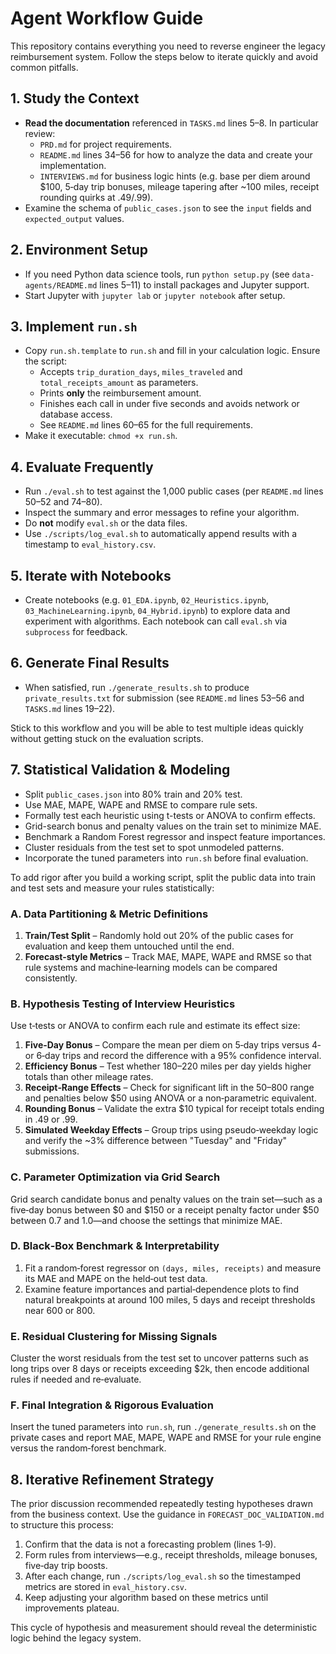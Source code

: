 # Agent Workflow Guide

This repository contains everything you need to reverse engineer the legacy reimbursement system. Follow the steps below to iterate quickly and avoid common pitfalls.

## 1. Study the Context
- **Read the documentation** referenced in `TASKS.md` lines 5–8. In particular review:
  - `PRD.md` for project requirements.
  - `README.md` lines 34–56 for how to analyze the data and create your implementation.
  - `INTERVIEWS.md` for business logic hints (e.g. base per diem around $100, 5‑day trip bonuses, mileage tapering after ~100 miles, receipt rounding quirks at .49/.99).
- Examine the schema of `public_cases.json` to see the `input` fields and `expected_output` values.

## 2. Environment Setup
- If you need Python data science tools, run `python setup.py` (see `data-agents/README.md` lines 5–11) to install packages and Jupyter support.
- Start Jupyter with `jupyter lab` or `jupyter notebook` after setup.

## 3. Implement `run.sh`
- Copy `run.sh.template` to `run.sh` and fill in your calculation logic. Ensure the script:
  - Accepts `trip_duration_days`, `miles_traveled` and `total_receipts_amount` as parameters.
  - Prints **only** the reimbursement amount.
  - Finishes each call in under five seconds and avoids network or database access.
  - See `README.md` lines 60–65 for the full requirements.
- Make it executable: `chmod +x run.sh`.

## 4. Evaluate Frequently
- Run `./eval.sh` to test against the 1,000 public cases (per `README.md` lines 50–52 and 74–80).
- Inspect the summary and error messages to refine your algorithm.
- Do **not** modify `eval.sh` or the data files.
- Use `./scripts/log_eval.sh` to automatically append results with a timestamp to `eval_history.csv`.

## 5. Iterate with Notebooks
- Create notebooks (e.g. `01_EDA.ipynb`, `02_Heuristics.ipynb`, `03_MachineLearning.ipynb`, `04_Hybrid.ipynb`) to explore data and experiment with algorithms. Each notebook can call `eval.sh` via `subprocess` for feedback.

## 6. Generate Final Results
- When satisfied, run `./generate_results.sh` to produce `private_results.txt` for submission (see `README.md` lines 53–56 and `TASKS.md` lines 19–22).

Stick to this workflow and you will be able to test multiple ideas quickly without getting stuck on the evaluation scripts.

## 7. Statistical Validation & Modeling
- Split `public_cases.json` into 80% train and 20% test.
- Use MAE, MAPE, WAPE and RMSE to compare rule sets.
- Formally test each heuristic using t-tests or ANOVA to confirm effects.
- Grid-search bonus and penalty values on the train set to minimize MAE.
- Benchmark a Random Forest regressor and inspect feature importances.
- Cluster residuals from the test set to spot unmodeled patterns.
- Incorporate the tuned parameters into `run.sh` before final evaluation.

To add rigor after you build a working script, split the public data into
train and test sets and measure your rules statistically:

### A. Data Partitioning & Metric Definitions
1. **Train/Test Split** – Randomly hold out 20% of the public cases for
   evaluation and keep them untouched until the end.
2. **Forecast-style Metrics** – Track MAE, MAPE, WAPE and RMSE so that rule
   systems and machine‑learning models can be compared consistently.

### B. Hypothesis Testing of Interview Heuristics
Use t‑tests or ANOVA to confirm each rule and estimate its effect size:
1. **Five‑Day Bonus** – Compare the mean per diem on 5‑day trips versus 4‑ or
   6‑day trips and record the difference with a 95% confidence interval.
2. **Efficiency Bonus** – Test whether 180–220 miles per day yields higher
   totals than other mileage rates.
3. **Receipt‑Range Effects** – Check for significant lift in the 50–800 range
   and penalties below $50 using ANOVA or a non‑parametric equivalent.
4. **Rounding Bonus** – Validate the extra $10 typical for receipt totals
   ending in .49 or .99.
5. **Simulated Weekday Effects** – Group trips using pseudo‑weekday logic and
   verify the ~3% difference between "Tuesday" and "Friday" submissions.

### C. Parameter Optimization via Grid Search
Grid search candidate bonus and penalty values on the train set—such as a
five‑day bonus between $0 and $150 or a receipt penalty factor under $50
between 0.7 and 1.0—and choose the settings that minimize MAE.

### D. Black‑Box Benchmark & Interpretability
1. Fit a random‑forest regressor on `(days, miles, receipts)` and measure its
   MAE and MAPE on the held‑out test data.
2. Examine feature importances and partial‑dependence plots to find natural
   breakpoints at around 100 miles, 5 days and receipt thresholds near 600 or
   800.

### E. Residual Clustering for Missing Signals
Cluster the worst residuals from the test set to uncover patterns such as
long trips over 8 days or receipts exceeding $2k, then encode additional
rules if needed and re‑evaluate.

### F. Final Integration & Rigorous Evaluation
Insert the tuned parameters into `run.sh`, run `./generate_results.sh` on the
private cases and report MAE, MAPE, WAPE and RMSE for your rule engine versus
the random‑forest benchmark.

## 8. Iterative Refinement Strategy
The prior discussion recommended repeatedly testing hypotheses drawn from the business context. Use the guidance in `FORECAST_DOC_VALIDATION.md` to structure this process:
1. Confirm that the data is not a forecasting problem (lines 1‑9).
2. Form rules from interviews—e.g., receipt thresholds, mileage bonuses, five‑day trip boosts.
3. After each change, run `./scripts/log_eval.sh` so the timestamped metrics are stored in `eval_history.csv`.
4. Keep adjusting your algorithm based on these metrics until improvements plateau.

This cycle of hypothesis and measurement should reveal the deterministic logic behind the legacy system.
